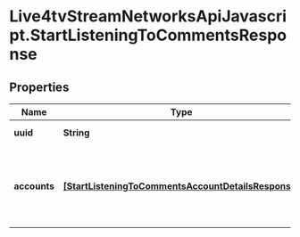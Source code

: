 # Live4tvStreamNetworksApiJavascript.StartListeningToCommentsResponse

## Properties

Name | Type | Description | Notes
------------ | ------------- | ------------- | -------------
**uuid** | **String** | The live stream uuid | 
**accounts** | [**[StartListeningToCommentsAccountDetailsResponse]**](StartListeningToCommentsAccountDetailsResponse.md) | An list of responses for each account, with the stream details | 


